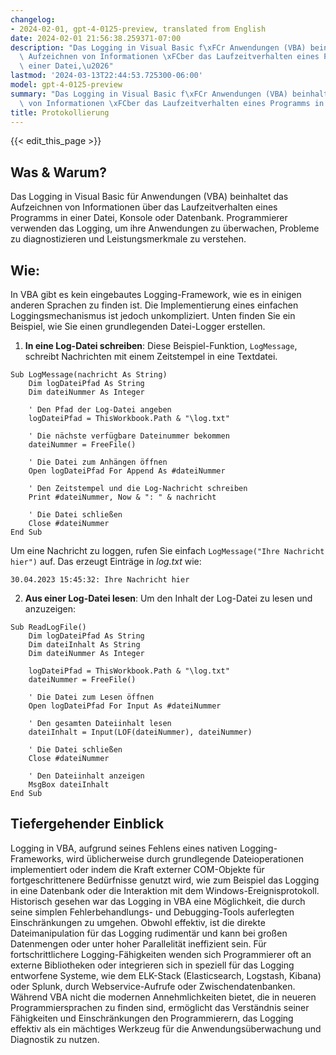 ```yaml
---
changelog:
- 2024-02-01, gpt-4-0125-preview, translated from English
date: 2024-02-01 21:56:38.259371-07:00
description: "Das Logging in Visual Basic f\xFCr Anwendungen (VBA) beinhaltet das\
  \ Aufzeichnen von Informationen \xFCber das Laufzeitverhalten eines Programms in\
  \ einer Datei,\u2026"
lastmod: '2024-03-13T22:44:53.725300-06:00'
model: gpt-4-0125-preview
summary: "Das Logging in Visual Basic f\xFCr Anwendungen (VBA) beinhaltet das Aufzeichnen\
  \ von Informationen \xFCber das Laufzeitverhalten eines Programms in einer Datei,\u2026"
title: Protokollierung
---
```


{{< edit_this_page >}}

## Was & Warum?

Das Logging in Visual Basic für Anwendungen (VBA) beinhaltet das Aufzeichnen von Informationen über das Laufzeitverhalten eines Programms in einer Datei, Konsole oder Datenbank. Programmierer verwenden das Logging, um ihre Anwendungen zu überwachen, Probleme zu diagnostizieren und Leistungsmerkmale zu verstehen.

## Wie:

In VBA gibt es kein eingebautes Logging-Framework, wie es in einigen anderen Sprachen zu finden ist. Die Implementierung eines einfachen Loggingsmechanismus ist jedoch unkompliziert. Unten finden Sie ein Beispiel, wie Sie einen grundlegenden Datei-Logger erstellen.

1. **In eine Log-Datei schreiben**: Diese Beispiel-Funktion, `LogMessage`, schreibt Nachrichten mit einem Zeitstempel in eine Textdatei.

```basic
Sub LogMessage(nachricht As String)
    Dim logDateiPfad As String
    Dim dateiNummer As Integer
    
    ' Den Pfad der Log-Datei angeben
    logDateiPfad = ThisWorkbook.Path & "\log.txt"
    
    ' Die nächste verfügbare Dateinummer bekommen
    dateiNummer = FreeFile()
    
    ' Die Datei zum Anhängen öffnen
    Open logDateiPfad For Append As #dateiNummer
    
    ' Den Zeitstempel und die Log-Nachricht schreiben
    Print #dateiNummer, Now & ": " & nachricht
    
    ' Die Datei schließen
    Close #dateiNummer
End Sub
```

Um eine Nachricht zu loggen, rufen Sie einfach `LogMessage("Ihre Nachricht hier")` auf. Das erzeugt Einträge in *log.txt* wie:

```
30.04.2023 15:45:32: Ihre Nachricht hier
```

2. **Aus einer Log-Datei lesen**: Um den Inhalt der Log-Datei zu lesen und anzuzeigen:

```basic
Sub ReadLogFile()
    Dim logDateiPfad As String
    Dim dateiInhalt As String
    Dim dateiNummer As Integer
    
    logDateiPfad = ThisWorkbook.Path & "\log.txt"
    dateiNummer = FreeFile()
    
    ' Die Datei zum Lesen öffnen
    Open logDateiPfad For Input As #dateiNummer
    
    ' Den gesamten Dateiinhalt lesen
    dateiInhalt = Input(LOF(dateiNummer), dateiNummer)
    
    ' Die Datei schließen
    Close #dateiNummer
    
    ' Den Dateiinhalt anzeigen
    MsgBox dateiInhalt
End Sub
```

## Tiefergehender Einblick

Logging in VBA, aufgrund seines Fehlens eines nativen Logging-Frameworks, wird üblicherweise durch grundlegende Dateioperationen implementiert oder indem die Kraft externer COM-Objekte für fortgeschrittenere Bedürfnisse genutzt wird, wie zum Beispiel das Logging in eine Datenbank oder die Interaktion mit dem Windows-Ereignisprotokoll. Historisch gesehen war das Logging in VBA eine Möglichkeit, die durch seine simplen Fehlerbehandlungs- und Debugging-Tools auferlegten Einschränkungen zu umgehen. Obwohl effektiv, ist die direkte Dateimanipulation für das Logging rudimentär und kann bei großen Datenmengen oder unter hoher Parallelität ineffizient sein. Für fortschrittlichere Logging-Fähigkeiten wenden sich Programmierer oft an externe Bibliotheken oder integrieren sich in speziell für das Logging entworfene Systeme, wie dem ELK-Stack (Elasticsearch, Logstash, Kibana) oder Splunk, durch Webservice-Aufrufe oder Zwischendatenbanken. Während VBA nicht die modernen Annehmlichkeiten bietet, die in neueren Programmiersprachen zu finden sind, ermöglicht das Verständnis seiner Fähigkeiten und Einschränkungen den Programmierern, das Logging effektiv als ein mächtiges Werkzeug für die Anwendungsüberwachung und Diagnostik zu nutzen.
